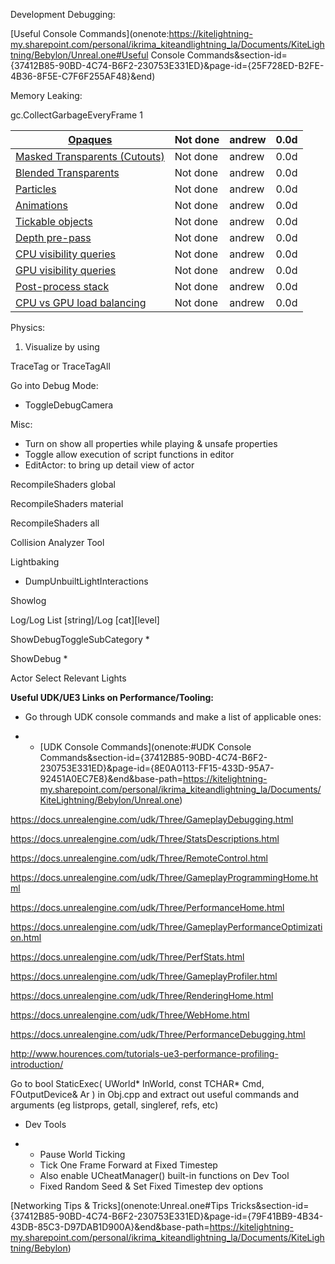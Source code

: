 Development Debugging:

[Useful Console Commands](onenote:https://kitelightning-my.sharepoint.com/personal/ikrima_kiteandlightning_la/Documents/KiteLightning/Bebylon/Unreal.one#Useful Console Commands&section-id={37412B85-90BD-4C74-B6F2-230753E331ED}&page-id={25F728ED-B2FE-4B36-8F5E-C7F6F255AF48}&end)

Memory Leaking:

gc.CollectGarbageEveryFrame 1

<table><thead><tr class="header"><th><a href="http://www.hansoft.com/releasenotes/HansoftServerHostname70.htm">Opaques</a></th><th>Not done</th><th>andrew</th><th>0.0d</th></tr></thead><tbody><tr class="odd"><td><a href="http://www.hansoft.com/releasenotes/HansoftServerHostname70.htm">Masked Transparents (Cutouts)</a></td><td>Not done</td><td>andrew</td><td>0.0d</td></tr><tr class="even"><td><a href="http://www.hansoft.com/releasenotes/HansoftServerHostname70.htm">Blended Transparents</a></td><td>Not done</td><td>andrew</td><td>0.0d</td></tr><tr class="odd"><td><a href="http://www.hansoft.com/releasenotes/HansoftServerHostname70.htm">Particles</a></td><td>Not done</td><td>andrew</td><td>0.0d</td></tr><tr class="even"><td><a href="http://www.hansoft.com/releasenotes/HansoftServerHostname70.htm">Animations</a></td><td>Not done</td><td>andrew</td><td>0.0d</td></tr><tr class="odd"><td><a href="http://www.hansoft.com/releasenotes/HansoftServerHostname70.htm">Tickable objects</a></td><td>Not done</td><td>andrew</td><td>0.0d</td></tr><tr class="even"><td><a href="http://www.hansoft.com/releasenotes/HansoftServerHostname70.htm">Depth pre-pass</a></td><td>Not done</td><td>andrew</td><td>0.0d</td></tr><tr class="odd"><td><a href="http://www.hansoft.com/releasenotes/HansoftServerHostname70.htm">CPU visibility queries</a></td><td>Not done</td><td>andrew</td><td>0.0d</td></tr><tr class="even"><td><a href="http://www.hansoft.com/releasenotes/HansoftServerHostname70.htm">GPU visibility queries</a></td><td>Not done</td><td>andrew</td><td>0.0d</td></tr><tr class="odd"><td><a href="http://www.hansoft.com/releasenotes/HansoftServerHostname70.htm">Post-process stack</a></td><td>Not done</td><td>andrew</td><td>0.0d</td></tr><tr class="even"><td><a href="http://www.hansoft.com/releasenotes/HansoftServerHostname70.htm">CPU vs GPU load balancing</a></td><td>Not done</td><td>andrew</td><td>0.0d</td></tr></tbody></table>

Physics:

1. Visualize by using

TraceTag or TraceTagAll

Go into Debug Mode:

- ToggleDebugCamera

Misc:

- Turn on show all properties while playing & unsafe properties
- Toggle allow execution of script functions in editor
- EditActor: to bring up detail view of actor

RecompileShaders global

RecompileShaders material

RecompileShaders all

Collision Analyzer Tool

Lightbaking

- DumpUnbuiltLightInteractions

Showlog

Log/Log List [string]/Log [cat][level]

ShowDebugToggleSubCategory \*

ShowDebug \*

Actor Select Relevant Lights

**Useful UDK/UE3 Links on Performance/Tooling:**

- Go through UDK console commands and make a list of applicable ones:

- - [UDK Console Commands](onenote:#UDK Console Commands&section-id={37412B85-90BD-4C74-B6F2-230753E331ED}&page-id={8E0A0113-FF15-433D-95A7-92451A0EC7E8}&end&base-path=https://kitelightning-my.sharepoint.com/personal/ikrima_kiteandlightning_la/Documents/KiteLightning/Bebylon/Unreal.one)

<https://docs.unrealengine.com/udk/Three/GameplayDebugging.html>

<https://docs.unrealengine.com/udk/Three/StatsDescriptions.html>

<https://docs.unrealengine.com/udk/Three/RemoteControl.html>

<https://docs.unrealengine.com/udk/Three/GameplayProgrammingHome.html>

<https://docs.unrealengine.com/udk/Three/PerformanceHome.html>

<https://docs.unrealengine.com/udk/Three/GameplayPerformanceOptimization.html>

<https://docs.unrealengine.com/udk/Three/PerfStats.html>

<https://docs.unrealengine.com/udk/Three/GameplayProfiler.html>

<https://docs.unrealengine.com/udk/Three/RenderingHome.html>

<https://docs.unrealengine.com/udk/Three/WebHome.html>

<https://docs.unrealengine.com/udk/Three/PerformanceDebugging.html>

<http://www.hourences.com/tutorials-ue3-performance-profiling-introduction/>

Go to bool StaticExec( UWorld* InWorld, const TCHAR* Cmd, FOutputDevice& Ar ) in Obj.cpp and extract out useful commands and arguments (eg listprops, getall, singleref, refs, etc)

- Dev Tools

- - Pause World Ticking
  - Tick One Frame Forward at Fixed Timestep
  - Also enable UCheatManager() built-in functions on Dev Tool
  - Fixed Random Seed & Set Fixed Timestep dev options

[Networking Tips & Tricks](onenote:Unreal.one#Tips Tricks&section-id={37412B85-90BD-4C74-B6F2-230753E331ED}&page-id={79F41BB9-4B34-43DB-85C3-D97DAB1D900A}&end&base-path=https://kitelightning-my.sharepoint.com/personal/ikrima_kiteandlightning_la/Documents/KiteLightning/Bebylon)
